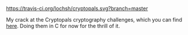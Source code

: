 https://travis-ci.org/lochsh/cryptopals.svg?branch=master

My crack at the Cryptopals cryptography challenges, which you can find 
[here](https://cryptopals.com/).  Doing them in C for now for the thrill of it.
